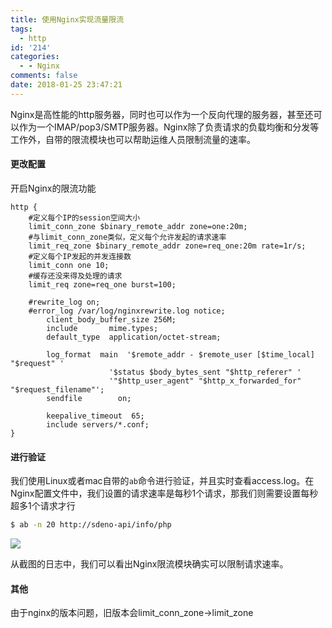 ```yaml
---
title: 使用Nginx实现流量限流
tags:
  - http
id: '214'
categories:
  - - Nginx
comments: false
date: 2018-01-25 23:47:21
---
```


Nginx是高性能的http服务器，同时也可以作为一个反向代理的服务器，甚至还可以作为一个IMAP/pop3/SMTP服务器。Nginx除了负责请求的负载均衡和分发等工作外，自带的限流模块也可以帮助运维人员限制流量的速率。

#### 更改配置

开启Nginx的限流功能

```nginx
http {
    #定义每个IP的session空间大小
    limit_conn_zone $binary_remote_addr zone=one:20m;
    #与limit_conn_zone类似，定义每个允许发起的请求速率
    limit_req_zone $binary_remote_addr zone=req_one:20m rate=1r/s;
    #定义每个IP发起的并发连接数
    limit_conn one 10;
    #缓存还没来得及处理的请求
    limit_req zone=req_one burst=100;

    #rewrite_log on;
    #error_log /var/log/nginxrewrite.log notice;
        client_body_buffer_size 256M;
        include       mime.types;
        default_type  application/octet-stream;

        log_format  main  '$remote_addr - $remote_user [$time_local] "$request" '
                      '$status $body_bytes_sent "$http_referer" '
                      '"$http_user_agent" "$http_x_forwarded_for" "$request_filename"';
        sendfile        on;

        keepalive_timeout  65;
        include servers/*.conf;
}
```

#### 进行验证

我们使用Linux或者mac自带的`ab`命令进行验证，并且实时查看access.log。在Nginx配置文件中，我们设置的请求速率是每秒1个请求，那我们则需要设置每秒超多1个请求才行

```bash
$ ab -n 20 http://sdeno-api/info/php
```

![](/uploads/2018/01/nginx_limit_request00.png)

从截图的日志中，我们可以看出Nginx限流模块确实可以限制请求速率。

#### 其他

由于nginx的版本问题，旧版本会limit\_conn\_zone->limit\_zone